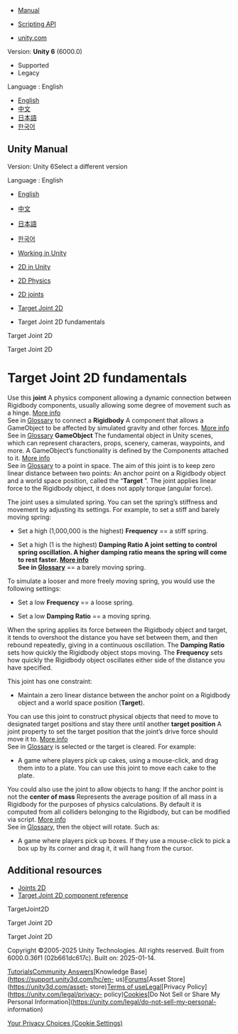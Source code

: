 [](https://docs.unity3d.com)

  * [Manual](../Manual/index.html)
  * [Scripting API](../ScriptReference/index.html)

  * [unity.com](https://unity.com/)

Version: **Unity 6** (6000.0)

  * Supported
  * Legacy

Language : English

  * [English](/Manual/2d-physics/joints/target-joint-2d-fundamentals.html)
  * [中文](/cn/current/Manual/2d-physics/joints/target-joint-2d-fundamentals.html)
  * [日本語](/ja/current/Manual/2d-physics/joints/target-joint-2d-fundamentals.html)
  * [한국어](/kr/current/Manual/2d-physics/joints/target-joint-2d-fundamentals.html)

[](https://docs.unity3d.com)

## Unity Manual

Version: Unity 6Select a different version

Language : English

  * [English](/Manual/2d-physics/joints/target-joint-2d-fundamentals.html)
  * [中文](/cn/current/Manual/2d-physics/joints/target-joint-2d-fundamentals.html)
  * [日本語](/ja/current/Manual/2d-physics/joints/target-joint-2d-fundamentals.html)
  * [한국어](/kr/current/Manual/2d-physics/joints/target-joint-2d-fundamentals.html)

  * [Working in Unity](../../working-in-unity.html)
  * [2D in Unity](../../Unity2D.html)
  * [2D Physics](../../2d-physics/2d-physics.html)
  * [2D joints](../../2d-physics/joints/2d-joints-landing.html)
  * [Target Joint 2D](../../2d-physics/joints/target-joint-2d-landing.html)
  * Target Joint 2D fundamentals

[](../../2d-physics/joints/target-joint-2d-landing.html)

Target Joint 2D

[](../../2d-physics/joints/target-joint-2d-reference.html)

Target Joint 2D

# Target Joint 2D fundamentals

Use this **joint** A physics component allowing a dynamic connection between
Rigidbody components, usually allowing some degree of movement such as a
hinge. [More info](../../Joints.html)  
See in [Glossary](../../Glossary.html#joint) to connect a **Rigidbody** A
component that allows a GameObject to be affected by simulated gravity and
other forces. [More info](../../class-Rigidbody.html)  
See in [Glossary](../../Glossary.html#Rigidbody) **GameObject** The
fundamental object in Unity scenes, which can represent characters, props,
scenery, cameras, waypoints, and more. A GameObject’s functionality is defined
by the Components attached to it. [More info](../../class-GameObject.html)  
See in [Glossary](../../Glossary.html#GameObject) to a point in space. The aim
of this joint is to keep zero linear distance between two points: An anchor
point on a Rigidbody object and a world space position, called the “**Target**
”. The joint applies linear force to the Rigidbody object, it does not apply
torque (angular force).

The joint uses a simulated spring. You can set the spring’s stiffness and
movement by adjusting its settings. For example, to set a stiff and barely
moving spring:

  * Set a high (1,000,000 is the highest) **Frequency** == a stiff spring.

  * Set a high (1 is the highest) ****Damping Ratio** A joint setting to control spring oscillation. A higher damping ratio means the spring will come to rest faster. [More info](../../2d-physics/joints/fixed-joint-2d-reference.html)  
See in [Glossary](../../Glossary.html#DampingRatio)** == a barely moving
spring.

To simulate a looser and more freely moving spring, you would use the
following settings:

  * Set a low **Frequency** == a loose spring.

  * Set a low **Damping Ratio** == a moving spring.

When the spring applies its force between the Rigidbody object and target, it
tends to overshoot the distance you have set between them, and then rebound
repeatedly, giving in a continuous oscillation. The **Damping Ratio** sets how
quickly the Rigidbody object stops moving. The **Frequency** sets how quickly
the Rigidbody object oscillates either side of the distance you have
specified.

This joint has one constraint:

  * Maintain a zero linear distance between the anchor point on a Rigidbody object and a world space position (**Target**).

You can use this joint to construct physical objects that need to move to
designated target positions and stay there until another **target position** A
joint property to set the target position that the joint’s drive force should
move it to. [More info](../../class-ConfigurableJoint.html)  
See in [Glossary](../../Glossary.html#TargetPosition) is selected or the
target is cleared. For example:

  * A game where players pick up cakes, using a mouse-click, and drag them into to a plate. You can use this joint to move each cake to the plate.

You could also use the joint to allow objects to hang: If the anchor point is
not the **center of mass** Represents the average position of all mass in a
Rigidbody for the purposes of physics calculations. By default it is computed
from all colliders belonging to the Rigidbody, but can be modified via script.
[More info](../../../../../ScriptReference/Rigidbody-centerOfMass.html)  
See in [Glossary](../../Glossary.html#CenterofMass), then the object will
rotate. Such as:

  * A game where players pick up boxes. If they use a mouse-click to pick a box up by its corner and drag it, it will hang from the cursor.

## Additional resources

  * [Joints 2D](./2d-joints-landing.html)
  * [Target Joint 2D component reference](target-joint-2d-reference.html)

TargetJoint2D

[](../../2d-physics/joints/target-joint-2d-landing.html)

Target Joint 2D

[](../../2d-physics/joints/target-joint-2d-reference.html)

Target Joint 2D

Copyright ©2005-2025 Unity Technologies. All rights reserved. Built from
6000.0.36f1 (02b661dc617c). Built on: 2025-01-14.

[Tutorials](https://learn.unity.com/)[Community
Answers](https://answers.unity3d.com)[Knowledge
Base](https://support.unity3d.com/hc/en-
us)[Forums](https://forum.unity3d.com)[Asset Store](https://unity3d.com/asset-
store)[Terms of
use](https://docs.unity3d.com/Manual/TermsOfUse.html)[Legal](https://unity.com/legal)[Privacy
Policy](https://unity.com/legal/privacy-
policy)[Cookies](https://unity.com/legal/cookie-policy)[Do Not Sell or Share
My Personal Information](https://unity.com/legal/do-not-sell-my-personal-
information)

[Your Privacy Choices (Cookie Settings)](javascript:void\(0\);)

